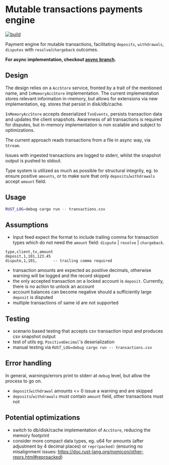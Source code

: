 # Mutable transactions payments engine

[![build](../../workflows/build/badge.svg)](../../actions/workflows/build.yml)

Payment engine for mutable transactions, facilitating `deposits`, `withdrawals`, `disputes` with `resolve`/`chargeback` outcomes.

**For async implementation, checkout [async branch](../async).**

## Design

The design relies on a `AccStore` service, fronted by a trait of the mentioned name, and `InMemoryAccStore` implementation. The current implementation stores relevant information in-memory, but allows for extensions via new implementation, eg. stores that persist in disk/db/cache.

`InMemoryAccStore` accepts deserialized `TxnEvents`, persists transaction data and updates the client snapshots. Awareness of all transactions is required for disputes, but in-memory implementation is non scalable and subject to optimizations.

The current approach reads transactions from a file in async way, via `Stream`.

Issues with ingested transactions are logged to stderr, whilst the snapshot output is pushed to stdout.

Type system is utilized as much as possible for structural integrity, eg. to ensure positive `amounts`, or to make sure that only `deposits`/`withdrawals` accept `amount` field.

## Usage

```sh
RUST_LOG=debug cargo run -- transactions.csv
```

## Assumptions

- Input feed expect the format to include trailing comma for transaction types which do not need the `amount` field: `dispute` | `resolve` | `chargeback`.

```
type,client,tx,amount
deposit,1,101,123.45
dispute,1,101,       -- trailing comma required
```

- transaction amounts are expected as positive decimals, otherwise warning will be logged and the record skipped
- the only accepted transaction on a locked account is `deposit`. Currently, there is no action to unlock an account
- account balances can become negative should a sufficiently large `deposit` is disputed
- multiple transactions of same id are not supported

## Testing

- scenario based testing that accepts csv transaction input and produces csv snapshot output
- test of utils eg. `PositiveDecimal`'s deserialization
- manual testing via `RUST_LOG=debug cargo run -- transactions.csv`

## Error handling

In general, warnings/errors print to stderr at `debug` level, but allow the process to go on.

- `deposit`/`withdrawal` amounts <= 0 issue a warning and are skipped
- `deposits`/`withdrawals` must contain `amount` field, other transactions must not

## Potential optimizations

- switch to db/disk/cache implementation of `AccStore`, reducing the memory footprint
- consider more compact data types, eg. u64 for amounts (after adjustment by 4 decimal places) or `repr(packed)` (ensuring no misalignment issues: https://doc.rust-lang.org/nomicon/other-reprs.html#reprpacked)

